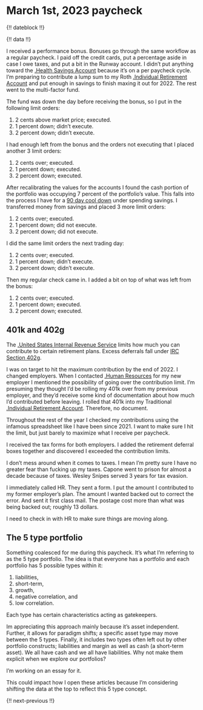 # March 1st, 2023 paycheck

{!! dateblock !!}

{!! data !!}

I received a performance bonus. Bonuses go through the same workflow as a regular paycheck. I paid off the credit cards, put a percentage aside in case I owe taxes, and put a bit in the Runway account. I didn’t put anything toward the [.Health Savings Account](HSA) because it’s on a per paycheck cycle. I’m preparing to contribute a lump sum to my Roth [.Individual Retirement Account](IRA) and put enough in savings to finish maxing it out for 2022. The rest went to the multi-factor fund.

The fund was down the day before receiving the bonus, so I put in the following limit orders:

1. 2 cents above market price; executed.
2. 1 percent down; didn’t execute.
3. 2 percent down; didn’t execute.

I had enough left from the bonus and the orders not executing that I placed another 3 limit orders:

1. 2 cents over; executed.
2. 1 percent down; executed.
3. 2 percent down; executed.

After recalibrating the values for the accounts I found the cash portion of the portfolio was occupying 7 percent of the portfolio’s value. This falls into the process I have for a [90 day cool down](/experiences/finances/personal-budget/#spending-savings) under spending savings. I transferred money from savings and placed 3 more limit orders:

1. 2 cents over; executed.
2. 1 percent down; did not execute.
3. 2 percent down; did not execute.

I did the same limit orders the next trading day:

1. 2 cents over; executed.
2. 1 percent down; didn’t execute.
3. 2 percent down; didn’t execute.

Then my regular check came in. I added a bit on top of what was left from the bonus:

1. 2 cents over; executed.
2. 1 percent down; executed.
3. 2 percent down; executed.

## 401k and 402g

The [.United States Internal Revenue Service](IRS) limits how much you can contribute to certain retirement plans. Excess deferrals fall under [IRC Section 402g](https://www.irs.gov/retirement-plans/consequences-to-a-participant-who-makes-excess-annual-salary-deferrals).

I was on target to hit the maximum contribution by the end of 2022. I changed employers. When I contacted [.Human Resources](HR) for my new employer I mentioned the possibility of going over the contribution limit. I’m presuming they thought I’d be rolling my 401k over from my previous employer, and they’d receive some kind of documentation about how much I’d contributed before leaving. I rolled that 401k into my Traditional [.Individual Retirement Account](IRA). Therefore, no document.

Throughout the rest of the year I checked my contributions using the infamous spreadsheet like I have been since 2021. I want to make sure I hit the limit, but just barely to maximize what I receive per paycheck.

I received the tax forms for both employers. I added the retirement deferral boxes together and discovered I exceeded the contribution limits. 

I don’t mess around when it comes to taxes. I mean I’m pretty sure I have no greater fear than fucking up my taxes. Capone went to prison for almost a decade because of taxes. Wesley Snipes served 3 years for tax evasion.

I immediately called HR. They sent a form. I put the amount I contributed to my former employer’s plan. The amount I wanted backed out to correct the error. And sent it first class mail. The postage cost more than what was being backed out; roughly 13 dollars.

I need to check in with HR to make sure things are moving along.

## The 5 type portfolio

Something coalesced for me during this paycheck. It’s what I’m referring to as the 5 type portfolio. The idea is that everyone has a portfolio and each portfolio has 5 possible types within it:

1. liabilities,
2. short-term,
3. growth,
4. negative correlation, and 
5. low correlation.

Each type has certain characteristics acting as gatekeepers.

Im appreciating this approach mainly because it’s asset independent. Further, it allows for paradigm shifts; a specific asset type may move between the 5 types. Finally, it includes two types often left out by other portfolio constructs; liabilities and margin as well as cash (a short-term asset). We all have cash and we all have liabilities. Why not make them explicit when we explore our portfolios?

I’m working on an essay for it.

This could impact how I open these articles because I’m considering shifting the data at the top to reflect this 5 type concept.

{!! next-previous !!}
